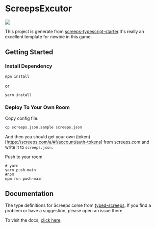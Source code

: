 # ScreepsExcutor

![](https://img.shields.io/badge/language-typescript-blue.svg)

This project is generate from [screeps-typescript-starter](https://github.com/screepers/screeps-typescript-starter).It's really an excellent template for newbie in this game.

## Getting Started

### Install Dependency

```bash
npm install
```

or

```bash
yarn install
```

### Deploy To Your Own Room

Copy config file.

```bash
cp screeps.json.sample screeps.json
```

And then you should get your own (token)[https://screeps.com/a/#!/account/auth-tokens] from screeps.com and write it to `screeps.json`.

Push to your room.

```
# yarn
yarn push-main
#npm
npm run push-main
```

## Documentation

The type definitions for Screeps come from [typed-screeps](https://github.com/screepers/typed-screeps). If you find a problem or have a suggestion, please open an issue there.

To visit the docs, [click here](https://screepers.gitbook.io/screeps-typescript-starter/).
